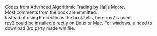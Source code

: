 Codes from Advanced Algorithmic Trading by Halls Moore.  
Most comments from the book are ommitted.  
Instead of using R directly as the book tells, here rpy2 is used.  
  rpy2 could be installed directly on Linux or Mac. For windows, u need to download 3rd party made whl file.
